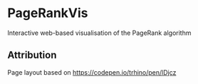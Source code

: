# PageRankVis
Interactive web-based visualisation of the PageRank algorithm

## Attribution
Page layout based on https://codepen.io/trhino/pen/lDjcz

